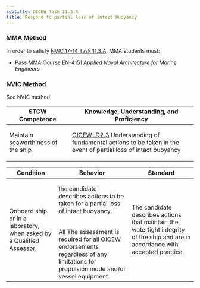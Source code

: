 ```yaml
---
subtitle: OICEW Task 11.3.A 
title: Respond to partial loss of intact buoyancy
---
```



### MMA Method

In order to satisfy  [NVIC 17-14  Task  11.3.A]({{site.baseurl}}/assets/images/nvic-17-14.pdf), MMA students must:

* Pass MMA Course [EN-4151]( {{site.baseurl}}/courses/EN-4151) *Applied Naval Architecture for Marine Engineers*


### NVIC Method

<a onclick="togglevisibility('nvic_methods')" >See NVIC method.</a>

<div id='nvic_methods' class='hide'>

<table>
<thead>
<tr>
<th class='forty'> STCW Competence </th>
<th class='sixty'> Knowledge, Understanding, and Proficiency </th>
</tr>
</thead>




<tbody>
<tr><td markdown='1'>

Maintain seaworthiness of the ship

</td><td markdown='1'>

[OICEW-D2.3](../../tables/31.html#OICEW-D2.3) Understanding of fundamental actions to be taken in the event of partial loss of intact buoyancy

</td></tr>


</tbody>
</table>


<table>
<thead>
<tr><th class='twenty'>  Condition </th><th class='twenty'> Behavior </th><th  class='sixty'>Standard </th></tr>
</thead>
<tbody >



<tr><td markdown='1'>

Onboard ship or in a laboratory, when asked by a Qualified Assessor,

</td><td markdown='1'>

the candidate describes actions to be taken for a partial loss of intact buoyancy.

<br>

<div class="tooltip">All
<span class="tooltiptext">
The assessment is required for all OICEW endorsements regardless of any limitations for propulsion mode and/or vessel equipment.
</span>
</div>


</td><td markdown='1'>

The candidate describes actions that maintain the watertight integrity of the ship and are in accordance with accepted practice.

</td></tr>
</tbody>
</table>
</div>

